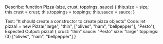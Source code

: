 Describe: function Pizza (size, crust, toppings, sauce) {
  this.size = size;
  this.crust = crust;
  this.toppings = toppings;
  this.sauce = sauce;
}

Test: "It should create a constructor to create pizza objects"
Code:
let pizza1 = new Pizza("large", "thin", ["olives", "ham", "bellpepper"], "Pesto");
Expected Output: 
pizza1 {
  crust: "thin"
  sauce: "Pesto"
  size: "large"
  toppings: (3) ["olives", "ham", "bellpepper"]
}